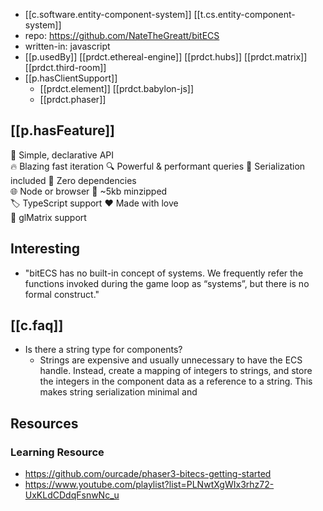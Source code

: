 
- [[c.software.entity-component-system]] [[t.cs.entity-component-system]]
- repo: https://github.com/NateTheGreatt/bitECS
- written-in: javascript
- [[p.usedBy]] [[prdct.ethereal-engine]] [[prdct.hubs]] [[prdct.matrix]] [[prdct.third-room]]
- [[p.hasClientSupport]]
  - [[prdct.element]] [[prdct.babylon-js]]
  - [[prdct.phaser]]

## [[p.hasFeature]]

🔮 Simple, declarative API 	
🔥 Blazing fast iteration
🔍 Powerful & performant queries 
💾 Serialization included
🍃 Zero dependencies 	
🌐 Node or browser
🤏 ~5kb minzipped 	
🏷 TypeScript support
❤ Made with love 	
🔺 glMatrix support

## Interesting

- "bitECS has no built-in concept of systems. We frequently refer the functions invoked during the game loop as “systems”, but there is no formal construct."

## [[c.faq]]

- Is there a string type for components?
  - Strings are expensive and usually unnecessary to have the ECS handle. Instead, create a mapping of integers to strings, and store the integers in the component data as a reference to a string. This makes string serialization minimal and  

## Resources

### Learning Resource

- https://github.com/ourcade/phaser3-bitecs-getting-started
- https://www.youtube.com/playlist?list=PLNwtXgWIx3rhz72-UxKLdCDdqFsnwNc_u

